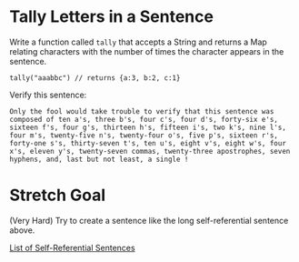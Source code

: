 # Tally Letters in a Sentence
Write a function called `tally` that accepts a String and returns a Map relating
characters with the number of times the character appears in the sentence.

```
tally("aaabbc") // returns {a:3, b:2, c:1}
```

Verify this sentence:

```
Only the fool would take trouble to verify that this sentence was composed of ten a's, three b's, four c's, four d's, forty-six e's, sixteen f's, four g's, thirteen h's, fifteen i's, two k's, nine l's, four m's, twenty-five n's, twenty-four o's, five p's, sixteen r's, forty-one s's, thirty-seven t's, ten u's, eight v's, eight w's, four x's, eleven y's, twenty-seven commas, twenty-three apostrophes, seven hyphens, and, last but not least, a single !
```

# Stretch Goal
(Very Hard) Try to create a sentence like the long self-referential sentence above.

[List of Self-Referential Sentences](http://www2.vo.lu/homepages/phahn/humor/self_ref.htm)
